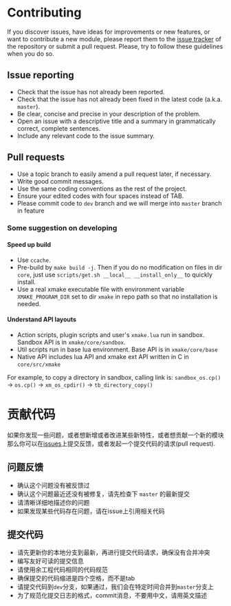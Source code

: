 # Contributing

If you discover issues, have ideas for improvements or new features, or
want to contribute a new module, please report them to the
[issue tracker][1] of the repository or submit a pull request. Please,
try to follow these guidelines when you do so.

## Issue reporting

* Check that the issue has not already been reported.
* Check that the issue has not already been fixed in the latest code
  (a.k.a. `master`).
* Be clear, concise and precise in your description of the problem.
* Open an issue with a descriptive title and a summary in grammatically correct,
  complete sentences.
* Include any relevant code to the issue summary.

## Pull requests

* Use a topic branch to easily amend a pull request later, if necessary.
* Write good commit messages.
* Use the same coding conventions as the rest of the project.
* Ensure your edited codes with four spaces instead of TAB.
* Please commit code to `dev` branch and we will merge into `master` branch in feature

### Some suggestion on developing

#### Speed up build

* Use `ccache`.
* Pre-build by `make build -j`. Then if you do no modification on files in dir `core`, just use `scripts/get.sh __local__ __install_only__` to quickly install.
* Use a real xmake executable file with environment variable `XMAKE_PROGRAM_DIR` set to dir `xmake` in repo path so that no installation is needed.

#### Understand API layouts

* Action scripts, plugin scripts and user's `xmake.lua` run in sandbox. Sandbox API is in `xmake/core/sandbox`.
* Util scripts run in base lua environment. Base API is in `xmake/core/base`
* Native API includes lua API and xmake ext API written in C in `core/src/xmake`

For example, to copy a directory in sandbox, calling link is: `sandbox_os.cp()` -> `os.cp()` -> `xm_os_cpdir()` -> `tb_directory_copy()`

# 贡献代码

如果你发现一些问题，或者想新增或者改进某些新特性，或者想贡献一个新的模块
那么你可以在[issues][1]上提交反馈，或者发起一个提交代码的请求(pull request).

## 问题反馈

* 确认这个问题没有被反馈过
* 确认这个问题最近还没有被修复，请先检查下 `master` 的最新提交
* 请清晰详细地描述你的问题
* 如果发现某些代码存在问题，请在issue上引用相关代码

## 提交代码

* 请先更新你的本地分支到最新，再进行提交代码请求，确保没有合并冲突
* 编写友好可读的提交信息
* 请使用余工程代码相同的代码规范
* 确保提交的代码缩进是四个空格，而不是tab
* 请提交代码到`dev`分支，如果通过，我们会在特定时间合并到`master`分支上
* 为了规范化提交日志的格式，commit消息，不要用中文，请用英文描述

[1]: https://github.com/tboox/xmake/issues
